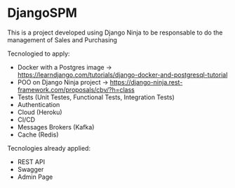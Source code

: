 # DjangoSPM
This is a project developed using Django Ninja to be responsable to do the management of Sales and Purchasing 

Tecnologied to apply:
 - Docker with a Postgres image -> https://learndjango.com/tutorials/django-docker-and-postgresql-tutorial
 - POO on Django Ninja project -> https://django-ninja.rest-framework.com/proposals/cbv/?h=class
 - Tests (Unit Testes, Functional Tests, Integration Tests)
 - Authentication
 - Cloud (Heroku)
 - CI/CD
 - Messages Brokers (Kafka)
 - Cache (Redis)
 
 
Tecnologies already applied:
  - REST API
  - Swagger
  - Admin Page
